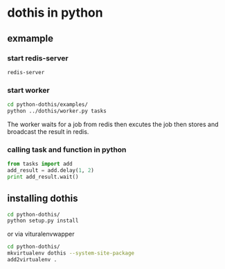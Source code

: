 # dothis in python



## exmample

### start redis-server
``` bash
redis-server
```

### start worker
``` bash
cd python-dothis/examples/
python ../dothis/worker.py tasks
```
The worker waits for a job from redis then excutes the job then stores and broadcast the result in redis.<br/>

### calling task and function in python
``` python
from tasks import add
add_result = add.delay(1, 2)
print add_result.wait()
```

## installing dothis

``` bash
cd python-dothis/
python setup.py install
```
or via vituralenvwapper

``` bash
cd python-dothis/
mkvirtualenv dothis --system-site-package
add2virtualenv .
```

